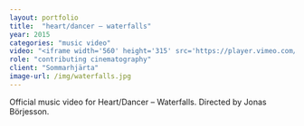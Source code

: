 ```yaml
---
layout: portfolio
title:  "heart/dancer — waterfalls"
year: 2015
categories: "music video"
video: "<iframe width='560' height='315' src='https://player.vimeo.com/video/98261168' frameborder='0' allowfullscreen></iframe>"
role: "contributing cinematography"
client: "Sommarhjärta"
image-url: /img/waterfalls.jpg
---
```


Official music video for Heart/Dancer – Waterfalls. Directed by Jonas Börjesson.